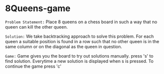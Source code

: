 # 8Queens-game

`Problem Statement:`
      Place 8 queens on a chess board in such a way that no queen can kill the other queen.
      
`Solution:`
      We take backtracking approach to solve this problem. For each queen a suitable position is found in a row such that no other queen is in the same column or on the diagonal as the queen in question.
      
`Game:`
      Game gives you the board to try out solutions manually.
      press 's' to find solution.
      Everytime a new solution is displayed when s is pressed.
      To continue the game press 'c'
